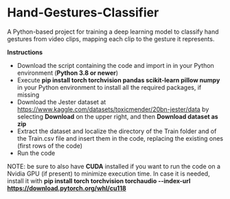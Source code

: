 # Hand-Gestures-Classifier
A Python-based project for training a deep learning model to classify hand gestures from video clips, mapping each clip to the gesture it represents.

__Instructions__
- Download the script containing the code and import in in your Python environment (__Python 3.8 or newer__)
- Execute __pip install torch torchvision pandas scikit-learn pillow numpy__ in your Python environment to install all the required packages, if missing
- Download the Jester dataset at https://www.kaggle.com/datasets/toxicmender/20bn-jester/data by selecting __Download__ on the upper right, and then __Download dataset as zip__
- Extract the dataset and localize the directory of the Train folder and of the Train.csv file and insert them in the code, replacing the existing ones (first rows of the code)
- Run the code

NOTE: be sure to also have __CUDA__ installed if you want to run the code on a Nvidia GPU (if present) to minimize execution time. In case it is needed, install it with __pip install torch torchvision torchaudio --index-url https://download.pytorch.org/whl/cu118__
